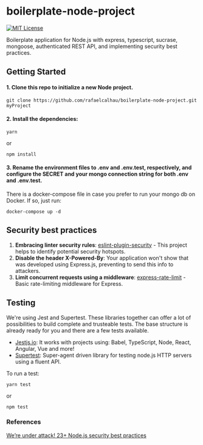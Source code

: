 # boilerplate-node-project

[![MIT License](https://img.shields.io/npm/l/express.svg?maxAge=2592000)](LICENSE)

Boilerplate application for Node.js with express, typescript, sucrase, mongoose, authenticated REST API, and implementing security best practices.

## Getting Started

#### 1. Clone this repo to initialize a new Node project.

    git clone https://github.com/rafaelcalhau/boilerplate-node-project.git myProject

#### 2. Install the dependencies:

    yarn

or

    npm install

#### 3. Rename the environment files to .env and .env.test, respectively, and configure the SECRET and your mongo connection string for both .env and .env.test.

There is a docker-compose file in case you prefer to run your mongo db on Docker. If so, just run:

    docker-compose up -d

## Security best practices

1. **Embracing linter security rules**: [eslint-plugin-security](https://github.com/nodesecurity/eslint-plugin-security) - This project helps to identify potential security hotspots.
2. **Disable the header X-Powered-By**: Your application won't show that was developed using Express.js, preventing to send this info to attackers.
3. **Limit concurrent requests using a middleware**: [express-rate-limit](https://www.npmjs.com/package/express-rate-limit) - Basic rate-limiting middleware for Express.

## Testing

We're using Jest and Supertest. These libraries together can offer a lot of possibilities to build complete and trusteable tests. The base structure is already ready for you and there are a few tests available.

- [Jestjs.io](https://jestjs.io/): It works with projects using: Babel, TypeScript, Node, React, Angular, Vue and more!
- [Supertest](https://github.com/visionmedia/supertest): Super-agent driven library for testing node.js HTTP servers using a fluent API.

To run a test:

    yarn test

or

    npm test

### References
[We’re under attack! 23+ Node.js security best practices](https://medium.com/@nodepractices/were-under-attack-23-node-js-security-best-practices-e33c146cb87d)

